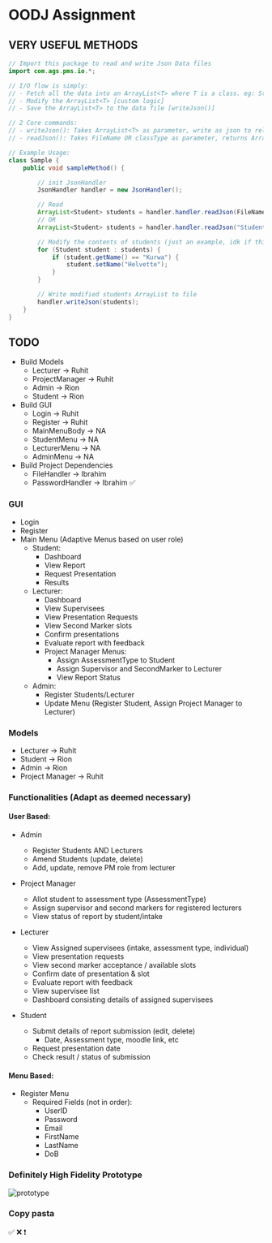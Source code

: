# OODJ Assignment

## VERY USEFUL METHODS

```java
// Import this package to read and write Json Data files
import com.ags.pms.io.*;

// I/O flow is simply:
// - Fetch all the data into an ArrayList<T> where T is a class. eg: Student, Admin [readJson()]
// - Modify the ArrayList<T> [custom logic]
// - Save the ArrayList<T> to the data file [writeJson()]

// 2 Core commands:
// - writeJson(): Takes ArrayList<T> as parameter, write as json to relavant file. [1 overload]
// - readJson(): Takes FileName OR classType as parameter, returns ArrayList<T>. [2 overloads] 

// Example Usage:
class Sample {
    public void sampleMethod() {

        // init JsonHandler
        JsonHandler handler = new JsonHandler();  

        // Read 
        ArrayList<Student> students = handler.handler.readJson(FileName.STUDENTS); 
        // OR
        ArrayList<Student> students = handler.handler.readJson("Student");

        // Modify the contents of students (just an example, idk if this works)
        for (Student student : students) {
            if (student.getName() == "Kurwa") {
                student.setName("Helvette");
            }
        }

        // Write modified students ArrayList to file
        handler.writeJson(students);
    }
}

```

## TODO
- Build Models
    - Lecturer -> Ruhit
    - ProjectManager -> Ruhit
    - Admin -> Rion
    - Student -> Rion
- Build GUI
    - Login -> Ruhit
    - Register -> Ruhit
    - MainMenuBody -> NA
    - StudentMenu -> NA
    - LecturerMenu -> NA
    - AdminMenu -> NA
- Build Project Dependencies
    - FileHandler -> Ibrahim
    - PasswordHandler -> Ibrahim ✅
    

### GUI
- Login
- Register
- Main Menu (Adaptive Menus based on user role)
    - Student:
        - Dashboard
        - View Report
        - Request Presentation
        - Results
    - Lecturer:
        - Dashboard
        - View Supervisees
        - View Presentation Requests
        - View Second Marker slots
        - Confirm presentations
        - Evaluate report with feedback
        - Project Manager Menus:
            - Assign AssessmentType to Student
            - Assign Supervisor and SecondMarker to Lecturer
            - View Report Status
    - Admin:
        - Register Students/Lecturer
        - Update Menu (Register Student,  Assign Project Manager to Lecturer)


### Models
- Lecturer -> Ruhit
- Student -> Rion
- Admin -> Rion
- Project Manager -> Ruhit

### Functionalities (Adapt as deemed necessary)
#### User Based:
- Admin
    - Register Students AND Lecturers
    - Amend Students (update, delete)
    - Add, update, remove PM role from lecturer

- Project Manager
    - Allot student to assessment type (AssessmentType)
    - Assign supervisor and second markers for registered lecturers
    - View status of report by student/intake

- Lecturer
    - View Assigned supervisees (intake, assessment type, individual)
    - View presentation requests
    - View second marker acceptance / available slots
    - Confirm date of presentation & slot
    - Evaluate report with feedback
    - View supervisee list
    - Dashboard consisting details of assigned supervisees

- Student
    - Submit details of report submission (edit, delete)
        - Date, Assessment type, moodle link, etc
    - Request presentation date
    - Check result / status of submission

#### Menu Based:
- Register Menu
    - Required Fields (not in order): 
        - UserID
        - Password 
        - Email
        - FirstName
        - LastName
        - DoB

### Definitely High Fidelity Prototype
![prototype](https://i.imgur.com/ICzJID8.png)

### Copy pasta
✅
❌
❗